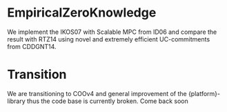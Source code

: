 EmpiricalZeroKnowledge
======================

We implement the IKOS07 with Scalable MPC from ID06 and compare the result with RTZ14 using novel and extremely efficient UC-commitments from CDDGNT14.

Transition
===========
We are transitioning to COOv4 and general improvement 
of the {platform}-library thus the code base is currently 
broken. Come back soon